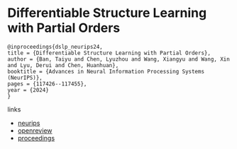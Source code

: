# Differentiable Structure Learning with Partial Orders

```
@inproceedings{dslp_neurips24,
title = {Differentiable Structure Learning with Partial Orders},
author = {Ban, Taiyu and Chen, Lyuzhou and Wang, Xiangyu and Wang, Xin and Lyu, Derui and Chen, Huanhuan},
booktitle = {Advances in Neural Information Processing Systems (NeurIPS)},
pages = {117426--117455},
year = {2024}
}
```

links
- [neurips](https://nips.cc/Conferences/2024/Schedule?showEvent=96218)
- [openreview](https://openreview.net/forum?id=B2cTLakrhV)
- [proceedings](https://papers.nips.cc//paper_files/paper/2024/hash/d51cd79a85833b022841f7a2383b32d3-Abstract-Conference.html)
